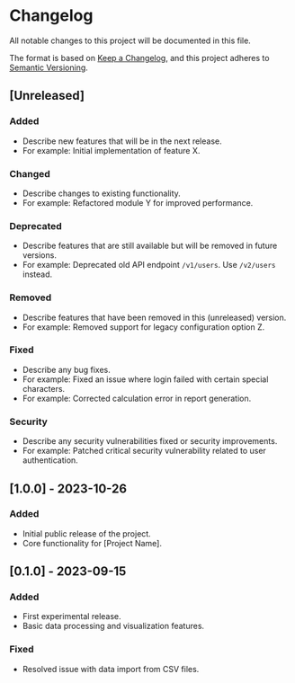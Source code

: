
# Changelog

All notable changes to this project will be documented in this file.

The format is based on [Keep a Changelog](https://keepachangelog.com/en/1.0.0/),
and this project adheres to [Semantic Versioning](https://semver.org/spec/v2.0.0.html).

## [Unreleased]

### Added
- Describe new features that will be in the next release.
- For example: Initial implementation of feature X.

### Changed
- Describe changes to existing functionality.
- For example: Refactored module Y for improved performance.

### Deprecated
- Describe features that are still available but will be removed in future versions.
- For example: Deprecated old API endpoint `/v1/users`. Use `/v2/users` instead.

### Removed
- Describe features that have been removed in this (unreleased) version.
- For example: Removed support for legacy configuration option Z.

### Fixed
- Describe any bug fixes.
- For example: Fixed an issue where login failed with certain special characters.
- For example: Corrected calculation error in report generation.

### Security
- Describe any security vulnerabilities fixed or security improvements.
- For example: Patched critical security vulnerability related to user authentication.

## [1.0.0] - 2023-10-26

### Added
- Initial public release of the project.
- Core functionality for [Project Name].

## [0.1.0] - 2023-09-15

### Added
- First experimental release.
- Basic data processing and visualization features.

### Fixed
- Resolved issue with data import from CSV files.